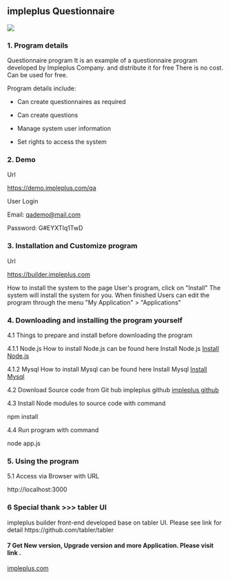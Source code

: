 <h2>impleplus Questionnaire</h2>

<img src="https://impleplus.com/static/builder/qa.png">

<h3>1. Program details</h3>

 Questionnaire program It is an example of a questionnaire program developed by Impleplus Company. and distribute it for free There is no cost. Can be used for free.

Program details include:

- Can create questionnaires as required

- Can create questions

- Manage system user information

- Set rights to access the system

<h3>2. Demo</h3>

Url

https://demo.impleplus.com/qa

User Login

Email: qademo@mail.com

Password: G#EYXTIq1TwD

<h3>3. Installation and Customize program</h3>

Url

https://builder.impleplus.com

How to install the system to the page User's program, click on "Install" The system will install the system for you. When finished Users can edit the program through the menu "My Application" > "Applications"

<h3>4. Downloading and installing the program yourself</h3>

4.1 Things to prepare and install before downloading the program

4.1.1 Node.js How to install Node.js can be found here Install Node.js <a href="https://nodejs.org/en/learn/getting-started/how-to-install-nodejs" target="_blank">Install Node.js</a>

4.1.2 Mysql How to install Mysql can be found here Install Mysql  <a href="https://dev.mysql.com/doc/mysql-installation-excerpt/5.7/en/preface.html" target="_blank">Install Mysql</a>

4.2 Download Source code from Git hub impleplus github <a href="https://github.com/impleplus" target="_blank">impleplus github</a>

4.3 Install Node modules to source code with command

npm install

4.4 Run program with command

node app.js

<h3>5. Using the program</h3>

5.1 Access via Browser with URL

http://localhost:3000

<h3>6 Special thank >>> tabler UI</h3>
impleplus builder front-end developed base on tabler UI. Please see link for detail 
https://github.com/tabler/tabler

<h4>7 Get New version, Upgrade version and more Application. Please visit link .</h4>
 <a href="https://www.impleplus.com/en" target="_blank">impleplus.com</a>

